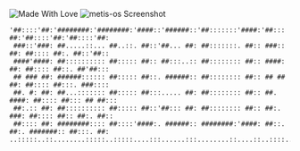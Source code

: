 ![Made With Love](http://ForTheBadge.com/images/badges/built-with-love.svg)
![metis-os Screenshot](https://raw.githubusercontent.com/metis-os/.github/main/assets/metis-linux-ss.png)
```
'##::::'##:'########:'########:'####::'######::'##:::::::'####:'##::: ##:'##::::'##:'##::::'##:
 ###::'###: ##.....::... ##..::. ##::'##... ##: ##:::::::. ##:: ###:: ##: ##:::: ##:. ##::'##::
 ####'####: ##:::::::::: ##::::: ##:: ##:::..:: ##:::::::: ##:: ####: ##: ##:::: ##::. ##'##:::
 ## ### ##: ######:::::: ##::::: ##::. ######:: ##:::::::: ##:: ## ## ##: ##:::: ##:::. ###::::
 ##. #: ##: ##...::::::: ##::::: ##:::..... ##: ##:::::::: ##:: ##. ####: ##:::: ##::: ## ##:::
 ##:.:: ##: ##:::::::::: ##::::: ##::'##::: ##: ##:::::::: ##:: ##:. ###: ##:::: ##:: ##:. ##::
 ##:::: ##: ########:::: ##::::'####:. ######:: ########:'####: ##::. ##:. #######:: ##:::. ##:
..:::::..::........:::::..:::::....:::......:::........::....::..::::..:::.......:::..:::::..::
```
